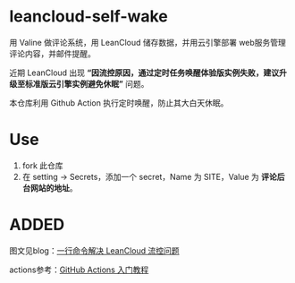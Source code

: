 # leancloud-self-wake

用 Valine 做评论系统，用 LeanCloud 储存数据，并用云引擎部署 web服务管理评论内容，并邮件提醒。

近期 LeanCloud 出现 **“因流控原因，通过定时任务唤醒体验版实例失败，建议升级至标准版云引擎实例避免休眠”**  问题。

本仓库利用 Github Action 执行定时唤醒，防止其大白天休眠。



# Use

1. fork 此仓库
2. 在 setting -> Secrets，添加一个 secret，Name 为 SITE，Value 为 **评论后台网站的地址**。



# ADDED

图文见blog：[一行命令解决 LeanCloud 流控问题](https://www.aimtao.net/slef-wake-leancloud/)

actions参考：[GitHub Actions 入门教程](http://www.ruanyifeng.com/blog/2019/09/getting-started-with-github-actions.html?utm_source=tuicool&utm_medium=referral)